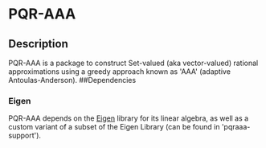 # PQR-AAA
## Description
PQR-AAA is a package to construct Set-valued (aka vector-valued) rational approximations using a greedy approach known as 'AAA' (adaptive Antoulas-Anderson).
##Dependencies
### Eigen
PQR-AAA depends on the [Eigen](https://eigen.tuxfamily.org/index.php?title=Main_Page) library for its linear algebra, as well as a custom variant of a subset of the Eigen Library (can be found in 'pqraaa-support').
